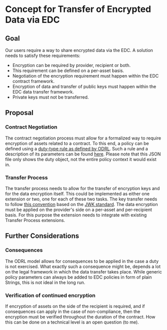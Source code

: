 # Concept for Transfer of Encrypted Data via EDC

## Goal

Our users require a way to share encrypted data via the EDC.
A solution needs to satisfy these requirements:

- Encryption can be required by provider, recipient or both.
- This requirement can be defined on a per-asset basis.
- Negotiation of the encryption requirement must happen within the EDC contract framework.
- Encryption of data and transfer of public keys must happen within the EDC data transfer framework.
- Private keys must not be transferred.

## Proposal

### Contract Negotiation

The contract negotiation process must allow for a formalized way to require encryption of assets related to a contract.
To this end, a policy can be defined using a [duty-type rule as defined by ODRL](https://www.w3.org/TR/odrl-model/#duty).
Such a rule and a description of its parameters can be found [here](./ODRL_duty_convention.json).
Please note that this JSON file only shows the duty object, not the entire policy context it would exist in.

### Transfer Process

The transfer process needs to allow for the transfer of encryption keys and for the data encryption itself.
This could be implemented as either one extension or two, one for each of these two tasks.
The key transfer needs to follow [this convention](./JWK_convention.json)
based on the [JWK standard](https://datatracker.ietf.org/doc/html/rfc7517#section-4).
The data encryption must be applied on the provider's side on a per-asset and per-recipient basis.
For this purpose the extension needs to integrate with existing Transfer Process extensions.

## Further Considerations

### Consequences

The ODRL model allows for consequences to be applied in the case a duty is not exercised.
What exactly such a consequence might be, depends a lot on the legal framework in which the data transfer takes place.
While generic policy parameters can always be added to EDC policies in form of plain Strings,
this is not ideal in the long run.

### Verification of continued encryption

If encryption of assets on the side of the recipient is required,
and if consequences can apply in the case of non-compliance,
then the encryption must be verified throughout the duration of the contract.
How this can be done on a technical level is an open question (to me).
